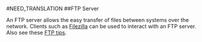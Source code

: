 #NEED_TRANSLATION
##FTP Server

An FTP server allows the easy transfer of files between systems over the network. Clients such as [Filezilla](http://ubuntuguide.org/wiki/Ubuntu_Trusty_Internet#Filezilla) can be used to interact with an FTP server. Also see these [FTP tips](http://ubuntuguide.org/wiki/FTP_tips). 
